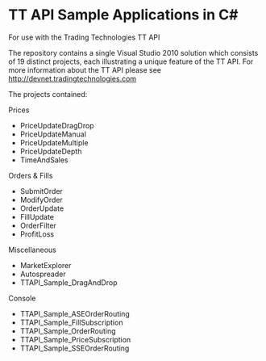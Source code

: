 TT API Sample Applications in C#
================================

For use with the Trading Technologies TT API

The repository contains a single Visual Studio 2010 solution which consists of 19 distinct projects, each illustrating a unique feature of the TT API.  For more information about the TT API please see http://devnet.tradingtechnologies.com

The projects contained:

Prices
- 	PriceUpdateDragDrop
-	PriceUpdateManual
-	PriceUpdateMultiple
-	PriceUpdateDepth
-	TimeAndSales

Orders & Fills
-	SubmitOrder
-	ModifyOrder
-	OrderUpdate
-	FillUpdate
-	OrderFilter
-	ProfitLoss

Miscellaneous
-	MarketExplorer
-	Autospreader
-	TTAPI_Sample_DragAndDrop

Console
- TTAPI_Sample_ASEOrderRouting
-	TTAPI_Sample_FillSubscription
-	TTAPI_Sample_OrderRouting
-	TTAPI_Sample_PriceSubscription
-	TTAPI_Sample_SSEOrderRouting
